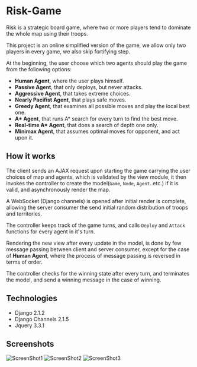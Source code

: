 # Risk-Game
Risk is a strategic board game, where two or more players tend to dominate the whole map using their troops.

This project is an online simplified version of the game, we allow only two players in every game, we also skip fortifying step.

At the beginning, the user choose which two agents should play the game from the following options:
- **Human Agent**, where the user plays himself.
- **Passive Agent**, that only deploys, but never attacks.
- **Aggressive Agent**, that takes extreme choices.
- **Nearly Pacifist Agent**, that plays safe moves.
- **Greedy Agent**, that examines all possible moves and play the local best one.
- **A\* Agent**, that runs A* search for every turn to find the best move.
- **Real-time A\* Agent**, that does a search of depth one only.
- **Minimax Agent**, that assumes optimal moves for opponent, and act upon it.

## How it works
The client sends an AJAX request upon starting the game carrying the user choices of map and agents, which is validated by the view module, it then invokes the controller to create the model(`Game`, `Node`, `Agent`..etc.) if it is valid, and asynchronously render the map.

A WebSocket (Django channels) is opened after initial render is complete, allowing the server consumer the send initial random distribution of troops and territories.

The controller keeps track of the game turns, and calls `Deploy` and `Attack` functions for every agent in it's turn.

Rendering the new view after every update in the model, is done by few message passing between client and server consumer, except for the case of **Human Agent**, where the process of message passing is reversed in terms of order.

The controller checks for the winning state after every turn, and terminates the model, and send a winning message in the case of winning.


## Technologies
- Django 2.1.2
- Django Channels 2.1.5
- Jquery 3.3.1

## Screenshots
![ScreenShot1](https://github.com/ahmedhammad97/Risk-Game/blob/master/screenshots/home.png)
![ScreenShot2](https://github.com/ahmedhammad97/Risk-Game/blob/master/screenshots/playingUsa.gif)
![ScreenShot3](https://github.com/ahmedhammad97/Risk-Game/blob/master/screenshots/WinningEgypt.gif)
